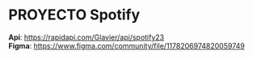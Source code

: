 # PROYECTO Spotify

__Api__: https://rapidapi.com/Glavier/api/spotify23  
__Figma__:  https://www.figma.com/community/file/1178206974820059749
